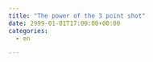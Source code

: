 ```yaml
---
title: "The power of the 3 point shot"
date: 2999-01-01T17:00:00+00:00
categories: 
  - en

---
```

